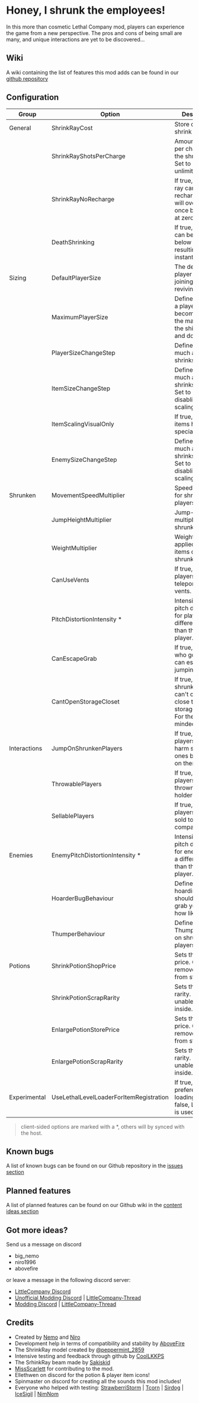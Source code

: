 # Honey, I shrunk the employees! #

In this more than cosmetic Lethal Company mod, players can experience the game from a new perspective. The pros and cons of being small are many, and unique interactions are yet to be discovered...

## Wiki ##
A wiki containing the list of features this mod adds can be found in our [github repository](https://github.com/MehimoNemo/LethalCompanyShrinkRay/wiki)

## Configuration ##
|  Group       |          Option                         |                           Description                                                      | Possible values                        | Default |
| ------------ | --------------------------------------- | ------------------------------------------------------------------------------------------ | -------------------------------------- | ------- |
| General      | ShrinkRayCost                           | Store cost of the shrink ray                                                               | any number                             | 1000    |
|              | ShrinkRayShotsPerCharge                 | Amount of shots per charge for the shrink ray. Set to 0 for unlimited.                     | Any number                             | 7       |
|              | ShrinkRayNoRecharge                     | If true, the shrink ray can't be recharged and will overheat once battery is at zero.      | true / false                           | false   |
|              | DeathShrinking                          | If true, a player can be shrunk below 0.2, resulting in an instant death.                  | true / false                           | false   |
| Sizing       | DefaultPlayerSize                       | The default player size when joining a lobby or reviving.                                  | 0.2 - 1.7                              | 1       |
|              | MaximumPlayerSize                       | Defines, how tall a player can become (1.7 is the maximum for the ship inside and doors!)  | Max(1, DefaultPlayerSize) - any number | 1.7     |
|              | PlayerSizeChangeStep                    | Defines how much a player shrinks/enlarges.                                                | 0.05 - 0.8                             | 0.4     |
|              | ItemSizeChangeStep                      | Defines how much an item shrinks/enlarges. Set to 0 for disabling item scaling.            | 0 - 0.8                                | 0.5     |
|              | ItemScalingVisualOnly                   | If true, scaling items has no special effects.                                             | true / false                           | false   |
|              | EnemySizeChangeStep                     | Defines how much an enemy shrinks/enlarges. Set to 0 for disabling item scaling.           | 0 - 0.8                                | 0.5     |
| Shrunken     | MovementSpeedMultiplier                 | Speed multiplier for shrunken players                                                      | 0.5 (slow) - 1.5 (fast)                | 1.3     |
|              | JumpHeightMultiplier                    | Jump-height multiplier for shrunken players                                                | 0.5 (lower) - 2 (higher)               | 1.3     |
|              | WeightMultiplier                        | Weight multiplier applied on held items of shrunken players                                | 0.5 (lighter) - 2 (heavier)            | 1.5     |
|              | CanUseVents                             | If true, shrunken players can teleport between vents.                                      | true / false                           | true    |
|              | PitchDistortionIntensity \*             | Intensity of the pitch distortion for players with a different size than the local player. | 0 (unchanged) - 0.5 (strong pitch)     | 0.3     |
|              | CanEscapeGrab                           | If true, a player who got grabbed can escape by jumping.                                   | true / false                           | true    |
|              | CantOpenStorageCloset                   | If true, a shrunken player can't open or close the storage closet. For the evil minded..   | true / false                           | false   |
| Interactions | JumpOnShrunkenPlayers                   | If true, larger players can harm smaller ones by jumping on them.                          | true / false                           | true    |
|              | ThrowablePlayers                        | If true, shrunken players can be thrown by their holder.                                   | true / false                           | true    |
|              | SellablePlayers                         | If true, shrunken players can be sold to the company.                                      | true / false                           | true    |
| Enemies      | EnemyPitchDistortionIntensity \*        | Intensity of the pitch distortion for enemies with a different size than the local player. | 0 (unchanged) - 0.5 (strong pitch)     | 0.2     |
|              | HoarderBugBehaviour                     | Defines if hoarding bugs should be able to grab you and how likely that is                 | Default, NoGrab, Addicted              | Default |
|              | ThumperBehaviour                        | Defines the way Thumpers react on shrunken players.	                                      | Default, One-Shot, Bumper              | Bumper  |
| Potions      | ShrinkPotionShopPrice                   | Sets the store price. 0 to removed potion from store.	                                  | 0 - 500                                | 30      |
|              | ShrinkPotionScrapRarity                 | Sets the scrap rarity. 0 makes it unable to spawn inside.	                              | 0 - 100                                | 10      |
|              | EnlargePotionStorePrice                 | Sets the store price. 0 to removed potion from store.	                                  | 0 - 500                                | 50      |
|              | EnlargePotionScrapRarity                | Sets the scrap rarity. 0 makes it unable to spawn inside.	                              | 0 - 100                                | 5       |
| Experimental | UseLethalLevelLoaderForItemRegistration | If true, LLL is the prefered way for loading items. If false, LethalLib is used.           | true / false                           | false   |
> client-sided options are marked with a \*, others will by synced with the host.

## Known bugs ##
A list of known bugs can be found on our Github repository in the [issues section](https://github.com/MehimoNemo/LethalCompanyShrinkRay/issues)

## Planned features ##
A list of planned features can be found on our Github wiki in the [content ideas section](https://github.com/MehimoNemo/LethalCompanyShrinkRay/wiki/Content-ideas)

## Got more ideas? ##
Send us a message on discord
+ big_nemo
+ niro1996
+ abovefire

or leave a message in the following discord server:
+ [LittleCompany Discord](https://discord.gg/63KdxhQ2Dn)
+ [Unofficial Modding Discord](https://discord.gg/nYcQFEpXfU) \| [LittleCompany-Thread](https://discord.com/channels/1169792572382773318/1190100786357743646)
+ [Modding Discord](https://discord.gg/nYcQFEpXfU) \| [LittleCompany-Thread](https://discord.com/channels/1168655651455639582/1206337352608256010)

## Credits
+ Created by [Nemo](https://github.com/MehimoNemo) and [Niro](https://github.com/NiroDev)
+ Development help in terms of compatibility and stability by [AboveFire](https://github.com/AboveFire)
+ The ShrinkRay model created by [@peppermint_2859](https://twitter.com/ItsJOEYthe)
+ Intensive testing and feedback through github by [CoolLKKPS](https://github.com/CoolLKKPS)
+ The SrhinkRay beam made by [Sakiskid](https://github.com/Sakiskid)
+ [MissScarlett](https://github.com/QueenScarlett23) for contributing to the mod.
+ Ellethwen on discord for the potion & player item icons!
+ Spinmaster on discord for creating all the sounds this mod includes!
+ Everyone who helped with testing: [StrawberriStorm](https://twitter.com/strawberristorm) | [Tcorn](https://twitter.com/TcorntheLazy) | [Sirdog](https://youtu.be/6ItPIiegBms?si=zH-Cf467VIOtVTMt) | [IceSigil](https://twitter.com/IceSigil) | [NimNom](https://www.twitch.tv/nimnom)

